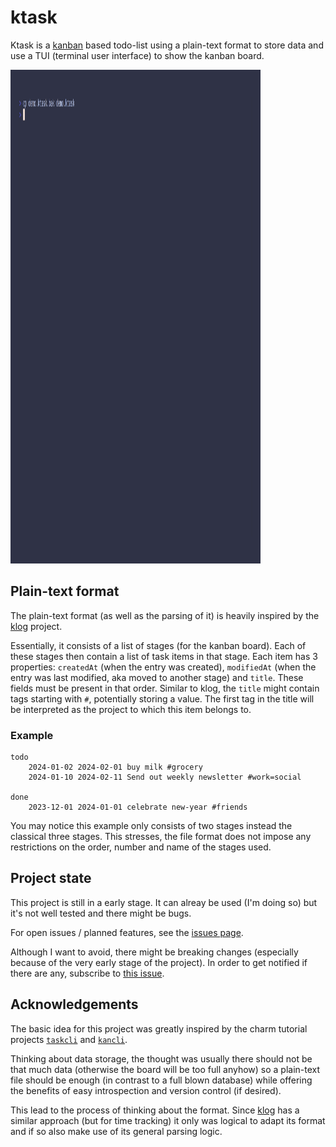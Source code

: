 # ktask

Ktask is a [kanban](https://en.wikipedia.org/wiki/Kanban_board) based todo-list
using a plain-text format to store data and use a TUI (terminal user interface)
to show the kanban board.

<img src="assets/demo.gif" width="400" height="790">

## Plain-text format
The plain-text format (as well as the parsing of it) is heavily inspired by the
[klog](https://github.com/jotaen/klog) project.

Essentially, it consists of a list of stages (for the kanban board). Each of
these stages then contain a list of task items in that stage. Each item has 3
properties: `createdAt` (when the entry was created), `modifiedAt` (when the
entry was last modified, aka moved to another stage) and `title`. These fields
must be present in that order. Similar to klog, the `title` might contain tags
starting with `#`, potentially storing a value. The first tag in the title will
be interpreted as the project to which this item belongs to.

### Example
```
todo
    2024-01-02 2024-02-01 buy milk #grocery
    2024-01-10 2024-02-11 Send out weekly newsletter #work=social

done
    2023-12-01 2024-01-01 celebrate new-year #friends
```
You may notice this example only consists of two stages instead the classical
three stages. This stresses, the file format does not impose any restrictions on
the order, number and name of the stages used.

## Project state
This project is still in a early stage. It can alreay be used (I'm doing so) but
it's not well tested and there might be bugs.

For open issues / planned features, see the
[issues page](https://github.com/atticus-sullivan/ktask/issues).

Although I want to avoid, there might be breaking changes (especially because of
the very early stage of the project). In order to get notified if there are any,
subscribe to [this issue](https://github.com/atticus-sullivan/ktask/issues/1).

## Acknowledgements
The basic idea for this project was greatly inspired by the charm tutorial
projects [`taskcli`](https://github.com/charmbracelet/taskcli) and
[`kancli`](https://github.com/charmbracelet/kancli/tree/main).

Thinking about data storage, the thought was usually there should not be that
much data (otherwise the board will be too full anyhow) so a plain-text file
should be enough (in contrast to a full blown database) while offering the
benefits of easy introspection and version control (if desired).

This lead to the process of thinking about the format. Since
[klog](https://github.com/jotaen/klog) has a similar approach (but for time
tracking) it only was logical to adapt its format and if so also make use of
its general parsing logic.
